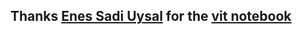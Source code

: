 ## Thanks [Enes Sadi Uysal](https://www.github.com/eneSadi) for the [vit notebook](/vit/VIT_notebook.ipynb)
